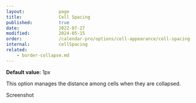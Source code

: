 ```yaml
---
layout:             page
title:              Cell Spacing
published:          true
date:               2022-07-27
modified:           2024-05-15
order:              /calendar-pro/options/cell-appearance/cell-spacing
internal:           cellSpacing
related:
    - border-collapse.md
---
```

**Default value:** 1px

This option manages the distance among cells when they are collapsed.

<todo>Screenshot</todo>